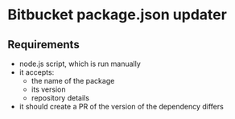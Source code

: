 # Bitbucket package.json updater

## Requirements
- node.js script, which is run manually
- it accepts:
  - the name of the package
  - its version
  - repository details
- it should create a PR of the version of the dependency differs
